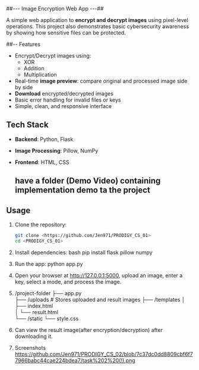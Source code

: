 ##--- Image Encryption Web App  ---##

A simple web application to **encrypt and decrypt images** using pixel-level operations. This project also demonstrates basic cybersecurity awareness by showing how sensitive files can be protected.

##-- Features

- Encrypt/Decrypt images using:
  - XOR
  - Addition
  - Multiplication
- Real-time **image preview**: compare original and processed image side by side
- **Download** encrypted/decrypted images
- Basic error handling for invalid files or keys
- Simple, clean, and responsive interface

## Tech Stack

- **Backend**: Python, Flask
- **Image Processing**: Pillow, NumPy
- **Frontend**: HTML, CSS

  ## have a folder (Demo Video) containing implementation demo ta the project ##

## Usage

1. Clone the repository:
   ```bash
   git clone <https://github.com/Jen971/PRODIGY_CS_01>
   cd <PRODIGY_CS_01>
2. Install dependencies:
bash
pip install flask pillow numpy

3. Run the app:
   python app.py

4. Open your browser at http://127.0.0.1:5000, upload an image, enter a key, select a mode, and process the image.


5. /project-folder
├── app.py            
├── /uploads            # Stores uploaded and result images
├── /templates
│   ├── index.html     
│   └── result.html     
└── /static
    └── style.css  
6. Can view the result image(after encryption/decryption) after downloading it.
7. Screenshots
https://github.com/Jen971/PRODIGY_CS_02/blob/7c37dc0dd8809cbf6f77966babc44cae224bdea7/task%202%20(!).png

